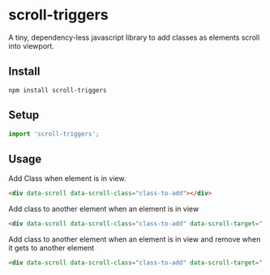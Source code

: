 # scroll-triggers

A tiny, dependency-less javascript library to add classes as elements scroll into viewport.

## Install

`npm install scroll-triggers`

## Setup

```javascript
import 'scroll-triggers';
```

## Usage

Add Class when element is in view.

```html
<div data-scroll data-scroll-class="class-to-add"></div>
```

Add class to another element when an element is in view

```html
<div data-scroll data-scroll-class="class-to-add" data-scroll-target=".some .selector"></div>
```

Add class to another element when an element is in view and remove when it gets to another element

```html
<div data-scroll data-scroll-class="class-to-add" data-scroll-target=".some .selector" data-scroll-end=".some .lower .selector"></div>
```
